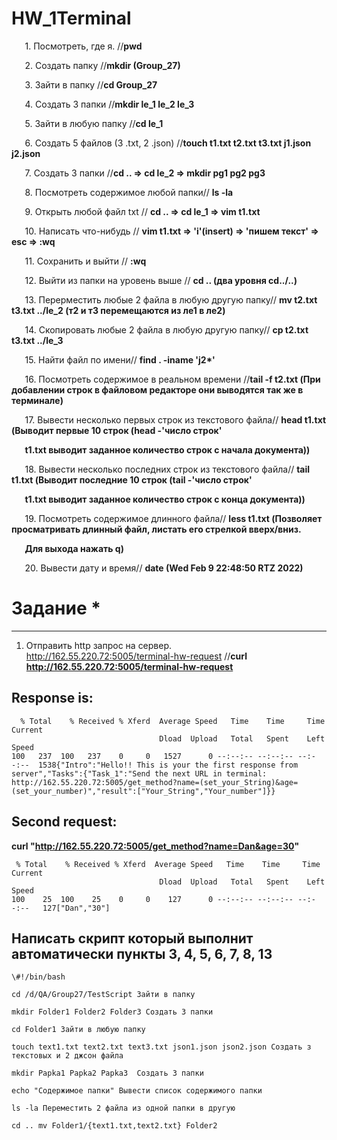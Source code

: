 ﻿# HW\_1Terminal

`	`1. Посмотреть, где я. //**pwd**

`	`2. Создать папку //**mkdir (Group\_27)**

`	`3. Зайти в папку //**cd Group\_27**

`	`4. Создать 3 папки //**mkdir le\_1 le\_2 le\_3**

`	`5. Зайти в любую папку //**cd le\_1**

`	`6. Создать 5 файлов (3 .txt, 2 .json) //**touch t1.txt t2.txt t3.txt j1.json j2.json**

`	`7. Создать 3 папки //**cd .. => cd le\_2 => mkdir pg1 pg2 pg3**  

`	`8. Посмотреть содержимое любой папки// **ls -la**  

`	`9. Открыть любой файл txt // **cd .. => cd le\_1 => vim t1.txt**  

`	`10. Написать что-нибудь // **vim t1.txt => 'i'(insert) => 'пишем текст' => esc => :wq**  

`	`11. Сохранить и выйти // **:wq**  

`	`12. Выйти из папки на уровень выше // **cd .. (два уровня cd../..)**  

`	`13. Перерместить любые 2 файла в любую другую папку// **mv t2.txt t3.txt ../le\_2 (т2 и т3 перемещаются из ле1 в ле2)**  

`	`14. Скопировать любые 2 файла в любую другую папку// **cp t2.txt t3.txt ../le\_3**  

`	`15. Найти файл по имени// **find . -iname 'j2\*'**  

`	`16. Посмотреть содержимое в реальном времени //**tail -f t2.txt (При добавлении строк в файловом редакторе они выводятся так же в терминале)**  

`	`17. Вывести несколько первых строк из текстового файла// **head t1.txt (Выводит первые 10 строк (head -'число строк'**  

`	`**t1.txt выводит заданное количество строк с начала документа))**  

`	`18. Вывести несколько последних строк из текстового файла// **tail t1.txt (Выводит последние 10 строк (tail -'число строк'**  

`	`**t1.txt выводит заданное количество строк с конца документа))**  

`	`19. Посмотреть содержимое длинного файла// **less t1.txt (Позволяет просматривать длинный файл, листать его стрелкой вверх/вниз.**  

`	`**Для выхода нажать q)**  

`	`20. Вывести дату и время// **date (Wed Feb  9 22:48:50 RTZ 2022)**  


# Задание \*  
---
1) Отправить http запрос на сервер.  
http://162.55.220.72:5005/terminal-hw-request //**curl http://162.55.220.72:5005/terminal-hw-request**  

## Response is:  
```  
  % Total    % Received % Xferd  Average Speed   Time    Time     Time  Current
                                 Dload  Upload   Total   Spent    Left  Speed
100   237  100   237    0     0   1527      0 --:--:-- --:--:-- --:--:--  1538{"Intro":"Hello!! This is your the first response from server","Tasks":{"Task_1":"Send the next URL in terminal: http://162.55.220.72:5005/get_method?name=(set_your_String)&age=(set_your_number)","result":["Your_String","Your_number"]}}  
```  
## Second request:  
**curl "http://162.55.220.72:5005/get_method?name=Dan&age=30"**  
```  
 % Total    % Received % Xferd  Average Speed   Time    Time     Time  Current
                                 Dload  Upload   Total   Spent    Left  Speed
100    25  100    25    0     0    127      0 --:--:-- --:--:-- --:--:--   127["Dan","30"]  
```

## Написать скрипт который выполнит автоматически пункты 3, 4, 5, 6, 7, 8, 13  
```  
\#!/bin/bash
  
cd /d/QA/Group27/TestScript Зайти в папку  

mkdir Folder1 Folder2 Folder3 Создать 3 папки  

cd Folder1 Зайти в любую папку  

touch text1.txt text2.txt text3.txt json1.json json2.json Создать з текстовых и 2 джсон файла  

mkdir Papka1 Papka2 Papka3  Создать 3 папки  

echo "Содержимое папки" Вывести список содержимого папки  

ls -la Переместить 2 файла из одной папки в другую  

cd .. mv Folder1/{text1.txt,text2.txt} Folder2  

```  
